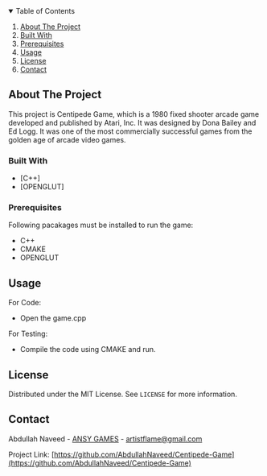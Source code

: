 <!-- TABLE OF CONTENTS -->
<details open="open">
  <summary>Table of Contents</summary>
  <ol>
    <li>
      <a href="#about-the-project">About The Project</a></li>
    <li><a href="#built-with">Built With</a></li>
    <li><a href="#prerequisites">Prerequisites</a></li>
    <li><a href="#usage">Usage</a></li>
    <li><a href="#license">License</a></li>
    <li><a href="#contact">Contact</a></li>
  </ol>
</details>

<!-- ABOUT THE PROJECT -->
## About The Project

This project is Centipede Game, which is a 1980 fixed shooter arcade game developed and published by Atari, Inc. 
It was designed by Dona Bailey and Ed Logg. It was one of the most commercially successful games from the golden age of arcade video games.

### Built With

* [C++]
* [OPENGLUT]

### Prerequisites

Following pacakages must be installed to run the game:
 * C++
 * CMAKE
 * OPENGLUT

<!-- USAGE EXAMPLES -->
## Usage

For Code:
* Open the game.cpp

For Testing:
* Compile the code using CMAKE and run.

<!-- LICENSE -->
## License

Distributed under the MIT License. See `LICENSE` for more information.

<!-- CONTACT -->
## Contact

Abdullah Naveed - [ANSY GAMES](https://sites.google.com/view/ansy-games/home) - artistflame@gmail.com

Project Link: [https://github.com/AbdullahNaveed/Centipede-Game](https://github.com/AbdullahNaveed/Centipede-Game)
